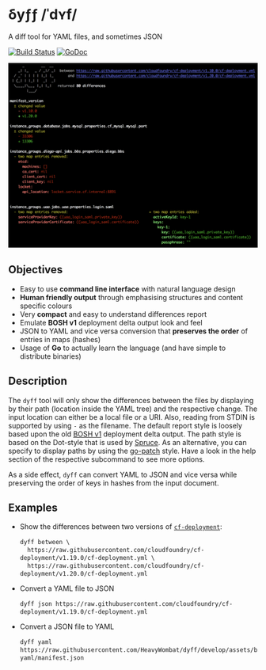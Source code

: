 # δyƒƒ /ˈdʏf/
A diff tool for YAML files, and sometimes JSON

[![Build Status](https://travis-ci.org/HeavyWombat/dyff.svg?branch=master)](https://travis-ci.org/HeavyWombat/dyff) [![GoDoc](https://godoc.org/github.com/HeavyWombat/dyff?status.svg)](https://godoc.org/github.com/HeavyWombat/dyff)

![dyff between example](docs/images/dyff-between-example.png?raw=true "dyff between example of two cf-deployment versions")

## Objectives
- Easy to use **command line interface** with natural language design
- **Human friendly output** through emphasising structures and content specific colours
- Very **compact** and easy to understand differences report
- Emulate **BOSH v1** deployment delta output look and feel
- JSON to YAML and vice versa conversion that **preserves the order** of entries in maps (hashes)
- Usage of **Go** to actually learn the language (and have simple to distribute binaries)

## Description
The `dyff` tool will only show the differences between the files by displaying by their path (location inside the YAML tree) and the respective change. The input location can either be a local file or a URI. Also, reading from STDIN is supported by using `-` as the filename. The default report style is loosely based upon the old [BOSH v1](https://bosh.io/) deployment delta output. The path style is based on the Dot-style that is used by [Spruce](https://github.com/geofffranks/spruce). As an alternative, you can specify to display paths by using the [go-patch](https://github.com/cppforlife/go-patch) style. Have a look in the help section of the respective subcommand to see more options.

As a side effect, `dyff` can convert YAML to JSON and vice versa while preserving the order of keys in hashes from the input document.

## Examples
- Show the differences between two versions of [`cf-deployment`](https://github.com/cloudfoundry/cf-deployment/):
    ```
    dyff between \
      https://raw.githubusercontent.com/cloudfoundry/cf-deployment/v1.19.0/cf-deployment.yml \
      https://raw.githubusercontent.com/cloudfoundry/cf-deployment/v1.20.0/cf-deployment.yml
    ```

- Convert a YAML file to JSON
    ```
    dyff json https://raw.githubusercontent.com/cloudfoundry/cf-deployment/v1.19.0/cf-deployment.yml
    ```

- Convert a JSON file to YAML
    ```
    dyff yaml https://raw.githubusercontent.com/HeavyWombat/dyff/develop/assets/bosh-yaml/manifest.json
    ```
